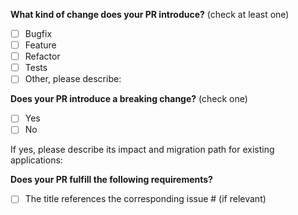 <!--
Thank you for your Pull Request!

Please add a detailed description of what your PR addresses below and complete the following questions.

Before submitting, please review the contributor guidelines: https://github.com/mml-io/mml-starter-project-overlay/blob/main/CONTRIBUTING.md.
-->

**What kind of change does your PR introduce?** (check at least one)

- [ ] Bugfix
- [ ] Feature
- [ ] Refactor
- [ ] Tests
- [ ] Other, please describe:

**Does your PR introduce a breaking change?** (check one)

- [ ] Yes
- [ ] No

If yes, please describe its impact and migration path for existing applications:

**Does your PR fulfill the following requirements?**

- [ ] The title references the corresponding issue # (if relevant)
